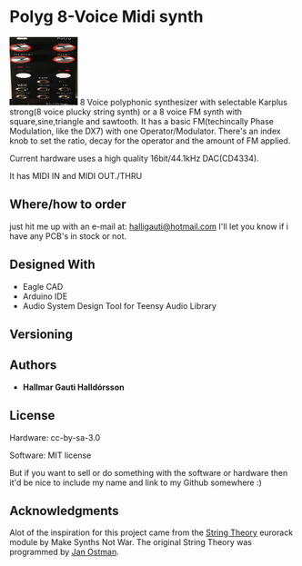 # Polyg 8-Voice Midi synth

<img src="/Polyg/images/polyg.jpg"  width="120" height="120">
8 Voice polyphonic synthesizer with selectable Karplus strong(8 voice plucky string synth) or a 8 voice FM synth with square,sine,triangle and sawtooth. It has a basic FM(techincally Phase Modulation, like the DX7) with one Operator/Modulator. 
There's an index knob to set the ratio, decay for the operator and the amount of FM applied.

Current hardware uses a high quality 16bit/44.1kHz DAC(CD4334).

It has MIDI IN and MIDI OUT./THRU

## Where/how to order
just hit me up with an e-mail at: halligauti@hotmail.com
I'll let you know if i have any PCB's in stock or not.

## Designed With

* Eagle CAD
* Arduino IDE
* Audio System Design Tool for Teensy Audio Library

## Versioning

## Authors

* **Hallmar Gauti Halldórsson** 

## License
Hardware: cc-by-sa-3.0

Software: MIT license

But if you want to sell or do something with the software or hardware then it'd be nice to include my name and link to my Github somewhere :)

## Acknowledgments
Alot of the inspiration for this project came from the [String Theory](https://makesynthsnotwar.com/modules/stringtheory/) eurorack module by Make Synths Not War.
The original String Theory was programmed by [Jan Ostman](https://janostman.wordpress.com).


